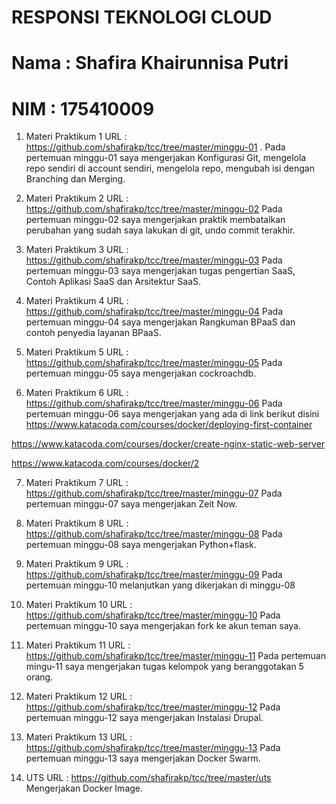 # RESPONSI TEKNOLOGI CLOUD

# Nama : Shafira Khairunnisa Putri
# NIM : 175410009

1. Materi Praktikum 1
  URL : https://github.com/shafirakp/tcc/tree/master/minggu-01 .
  Pada pertemuan minggu-01 saya mengerjakan Konfigurasi Git, mengelola repo sendiri di account sendiri, mengelola repo, mengubah isi dengan Branching dan Merging.

2. Materi Praktikum 2
  URL : https://github.com/shafirakp/tcc/tree/master/minggu-02
  Pada pertemuan minggu-02 saya mengerjakan praktik membatalkan perubahan yang sudah saya lakukan di git, undo commit terakhir.

3. Materi Praktikum 3
  URL : https://github.com/shafirakp/tcc/tree/master/minggu-03
  Pada pertemuan minggu-03 saya mengerjakan tugas pengertian SaaS, Contoh Aplikasi SaaS dan Arsitektur SaaS.


4. Materi Praktikum 4
  URL : https://github.com/shafirakp/tcc/tree/master/minggu-04
  Pada pertemuan minggu-04 saya mengerjakan Rangkuman BPaaS dan contoh penyedia layanan BPaaS.

5. Materi Praktikum 5
  URL : https://github.com/shafirakp/tcc/tree/master/minggu-05
  Pada pertemuan minggu-05 saya mengerjakan cockroachdb.


6. Materi Praktikum 6
  URL : https://github.com/shafirakp/tcc/tree/master/minggu-06
  Pada pertemuan minggu-06 saya mengerjakan yang ada di link berikut disini
  https://www.katacoda.com/courses/docker/deploying-first-container

  https://www.katacoda.com/courses/docker/create-nginx-static-web-server

  https://www.katacoda.com/courses/docker/2

7. Materi Praktikum 7
  URL : https://github.com/shafirakp/tcc/tree/master/minggu-07
  Pada pertemuan minggu-07 saya mengerjakan Zeit Now.

8. Materi Praktikum 8
  URL : https://github.com/shafirakp/tcc/tree/master/minggu-08
  Pada pertemuan minggu-08 saya mengerjakan Python+flask.


9. Materi Praktikum 9
  URL : https://github.com/shafirakp/tcc/tree/master/minggu-09
  Pada pertemuan minggu-10 melanjutkan yang dikerjakan di minggu-08

10. Materi Praktikum 10
  URL : https://github.com/shafirakp/tcc/tree/master/minggu-10
  Pada pertemuan minggu-10 saya mengerjakan fork ke akun teman saya.

11. Materi Praktikum 11
  URL : https://github.com/shafirakp/tcc/tree/master/minggu-11
  Pada pertemuan mingu-11 saya mengerjakan tugas kelompok yang beranggotakan 5 orang.

12. Materi Praktikum 12
  URL : https://github.com/shafirakp/tcc/tree/master/minggu-12
  Pada pertemuan minggu-12 saya mengerjakan Instalasi Drupal.

13. Materi Praktikum 13
  URL : https://github.com/shafirakp/tcc/tree/master/minggu-13
  Pada pertemuan minggu-13 saya mengerjakan Docker Swarm.

14. UTS
  URL : https://github.com/shafirakp/tcc/tree/master/uts
  Mengerjakan Docker Image.
